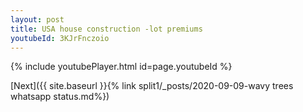 ```yaml
---
layout: post
title: USA house construction -lot premiums
youtubeId: 3KJrFnczoio
---
```


{% include youtubePlayer.html id=page.youtubeId %}

[Next]({{ site.baseurl }}{% link split1/_posts/2020-09-09-wavy trees whatsapp status.md%})

